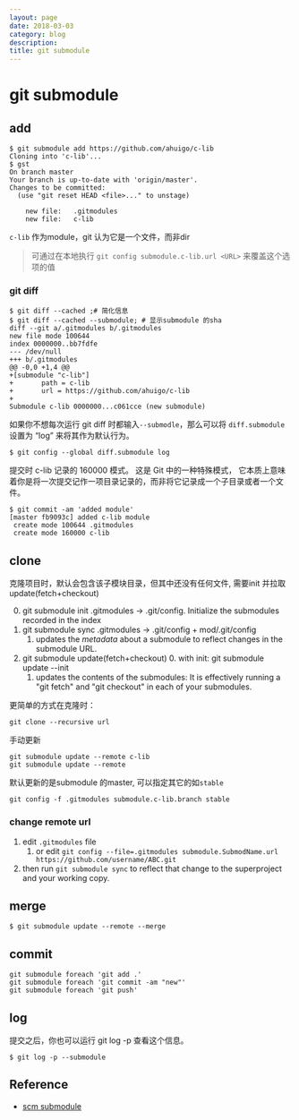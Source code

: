 ```yaml
---
layout: page
date: 2018-03-03
category: blog
description: 
title: git submodule
---
```

# git submodule
## add

	$ git submodule add https://github.com/ahuigo/c-lib
	Cloning into 'c-lib'...
	$ gst
	On branch master
	Your branch is up-to-date with 'origin/master'.
	Changes to be committed:
	  (use "git reset HEAD <file>..." to unstage)

		new file:   .gitmodules
		new file:   c-lib

`c-lib` 作为module，git 认为它是一个文件，而非dir

> 可通过在本地执行 `git config submodule.c-lib.url <URL>` 来覆盖这个选项的值

### git diff

	$ git diff --cached ;# 简化信息
	$ git diff --cached --submodule; # 显示submodule 的sha
	diff --git a/.gitmodules b/.gitmodules
	new file mode 100644
	index 0000000..bb7fdfe
	--- /dev/null
	+++ b/.gitmodules
	@@ -0,0 +1,4 @@
	+[submodule "c-lib"]
	+       path = c-lib
	+       url = https://github.com/ahuigo/c-lib
	+
	Submodule c-lib 0000000...c061cce (new submodule)

如果你不想每次运行 git diff 时都输入`--submodle`，那么可以将 `diff.submodule` 设置为 “log” 来将其作为默认行为。

	$ git config --global diff.submodule log

提交时 c-lib 记录的 160000 模式。 这是 Git 中的一种特殊模式，
它本质上意味着你是将一次提交记作一项目录记录的，而非将它记录成一个子目录或者一个文件。

	$ git commit -am 'added module'
	[master fb9093c] added c-lib module
	 create mode 100644 .gitmodules
	 create mode 160000 c-lib

## clone
克隆项目时，默认会包含该子模块目录，但其中还没有任何文件, 需要init 并拉取update(fetch+checkout)

0. git submodule init
    .gitmodules -> .git/config.
	Initialize the submodules recorded in the index
2. git submodule sync
    .gitmodules -> .git/config + mod/.git/config
	1. updates the *metadata* about a submodule to reflect changes in the submodule URL.
1. git submodule update(fetch+checkout)
	0. with init: git submodule update --init
	1. updates the contents of the submodules: It is effectively running a "git fetch" and "git checkout" in each of your submodules.

更简单的方式在克隆时：

	git clone --recursive url

手动更新

	git submodule update --remote c-lib
	git submodule update --remote

默认更新的是submodule 的master, 可以指定其它的如`stable`

	git config -f .gitmodules submodule.c-lib.branch stable

### change remote url
1. edit `.gitmodules` file 
    1. or edit `git config --file=.gitmodules submodule.SubmodName.url https://github.com/username/ABC.git`
2. then run `git submodule sync` to reflect that change to the superproject and your working copy.

## merge 

	$ git submodule update --remote --merge

## commit

    git submodule foreach 'git add .'
    git submodule foreach 'git commit -am "new"'
    git submodule foreach 'git push'

## log
提交之后，你也可以运行 git log -p 查看这个信息。

	$ git log -p --submodule

## Reference
- [scm submodule]

[scm submodule]: https://git-scm.com/book/zh/v2/Git-%E5%B7%A5%E5%85%B7-%E5%AD%90%E6%A8%A1%E5%9D%97